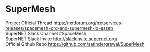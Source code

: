 # SuperMesh

Project Official Thread	https://nxtforum.org/nxtservices-releases/spacemesh-org-and-supermesh-io-asset/			
SuperNET Slack Channel	#SpaceMesh			
SuperNET Slack Invite	http://slackinvite.supernet.org/			
Official Github Repo	https://github.com/satindergrewal/SuperMesh			
